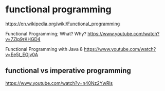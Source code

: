 # functional programming
https://en.wikipedia.org/wiki/Functional_programming

Functional Programming; What? Why?
https://www.youtube.com/watch?v=7Zlp9rKHGD4

Functional Programming with Java 8
https://www.youtube.com/watch?v=Ee5t_EGjv0A

## functional vs imperative programming
https://www.youtube.com/watch?v=n40Nz2YwRls
